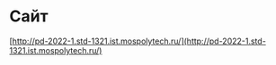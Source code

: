 # Сайт
[http://pd-2022-1.std-1321.ist.mospolytech.ru/](http://pd-2022-1.std-1321.ist.mospolytech.ru/)
